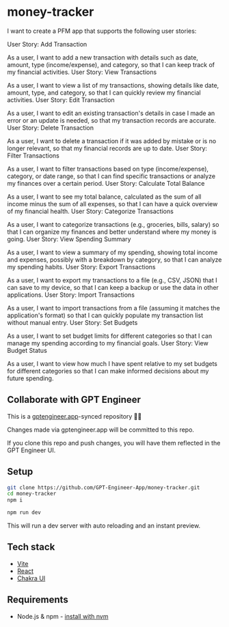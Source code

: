 # money-tracker

I want to create a PFM app that supports the following user stories: 

User Story: Add Transaction

As a user, I want to add a new transaction with details such as date, amount, type (income/expense), and category, so that I can keep track of my financial activities.
User Story: View Transactions

As a user, I want to view a list of my transactions, showing details like date, amount, type, and category, so that I can quickly review my financial activities.
User Story: Edit Transaction

As a user, I want to edit an existing transaction's details in case I made an error or an update is needed, so that my transaction records are accurate.
User Story: Delete Transaction

As a user, I want to delete a transaction if it was added by mistake or is no longer relevant, so that my financial records are up to date.
User Story: Filter Transactions

As a user, I want to filter transactions based on type (income/expense), category, or date range, so that I can find specific transactions or analyze my finances over a certain period.
User Story: Calculate Total Balance

As a user, I want to see my total balance, calculated as the sum of all income minus the sum of all expenses, so that I can have a quick overview of my financial health.
User Story: Categorize Transactions

As a user, I want to categorize transactions (e.g., groceries, bills, salary) so that I can organize my finances and better understand where my money is going.
User Story: View Spending Summary

As a user, I want to view a summary of my spending, showing total income and expenses, possibly with a breakdown by category, so that I can analyze my spending habits.
User Story: Export Transactions

As a user, I want to export my transactions to a file (e.g., CSV, JSON) that I can save to my device, so that I can keep a backup or use the data in other applications.
User Story: Import Transactions

As a user, I want to import transactions from a file (assuming it matches the application's format) so that I can quickly populate my transaction list without manual entry.
User Story: Set Budgets

As a user, I want to set budget limits for different categories so that I can manage my spending according to my financial goals.
User Story: View Budget Status

As a user, I want to view how much I have spent relative to my set budgets for different categories so that I can make informed decisions about my future spending.

## Collaborate with GPT Engineer

This is a [gptengineer.app](https://gptengineer.app)-synced repository 🌟🤖

Changes made via gptengineer.app will be committed to this repo.

If you clone this repo and push changes, you will have them reflected in the GPT Engineer UI.

## Setup

```sh
git clone https://github.com/GPT-Engineer-App/money-tracker.git
cd money-tracker
npm i
```

```sh
npm run dev
```

This will run a dev server with auto reloading and an instant preview.

## Tech stack

- [Vite](https://vitejs.dev/)
- [React](https://react.dev/)
- [Chakra UI](https://chakra-ui.com/)

## Requirements

- Node.js & npm - [install with nvm](https://github.com/nvm-sh/nvm#installing-and-updating)
